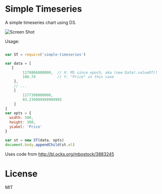 Simple Timeseries
=================

A simple timeseries chart using D3.

![Screen Shot](http://i.imgur.com/6WtHvYh.png)

Usage:

```js

var ST = require('simple-timeseries')

var data = [
   [
        1178866800000,  // X: MS since epoch, aka (new Date).valueOf()
        108.74          // Y: "Price" in this case
    ],
    // ...
    [
        1177398000000,
        93.239999999999995
    ]
]
var opts = {
  width: 500,
  height: 300,
  yLabel: 'Price'
}

var st = new ST(data, opts)
document.body.appendChild(st.el)

```

Uses code from http://bl.ocks.org/mbostock/3883245

License
=======

MIT
